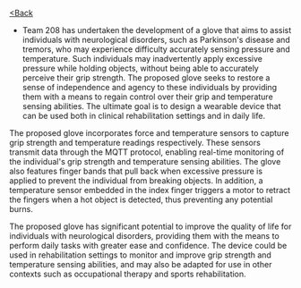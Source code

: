 [<Back](https://team-208-github-io.github.io/egr314-team208.github.io/)

* Team 208 has undertaken the development of a glove that aims to assist individuals with neurological disorders, such as Parkinson's disease and tremors, who may experience difficulty accurately sensing pressure and temperature. Such individuals may inadvertently apply excessive pressure while holding objects, without being able to accurately perceive their grip strength. The proposed glove seeks to restore a sense of independence and agency to these individuals by providing them with a means to regain control over their grip and temperature sensing abilities. The ultimate goal is to design a wearable device that can be used both in clinical rehabilitation settings and in daily life.

The proposed glove incorporates force and temperature sensors to capture grip strength and temperature readings respectively. These sensors transmit data through the MQTT protocol, enabling real-time monitoring of the individual's grip strength and temperature sensing abilities. The glove also features finger bands that pull back when excessive pressure is applied to prevent the individual from breaking objects. In addition, a temperature sensor embedded in the index finger triggers a motor to retract the fingers when a hot object is detected, thus preventing any potential burns.

The proposed glove has significant potential to improve the quality of life for individuals with neurological disorders, providing them with the means to perform daily tasks with greater ease and confidence. The device could be used in rehabilitation settings to monitor and improve grip strength and temperature sensing abilities, and may also be adapted for use in other contexts such as occupational therapy and sports rehabilitation.

